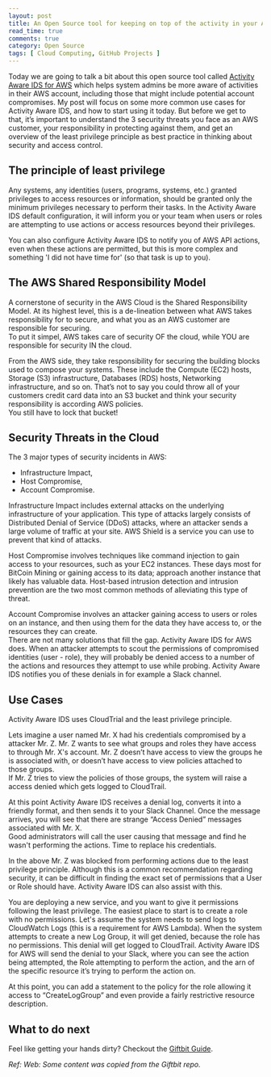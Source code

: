 ```yaml
---
layout: post
title: An Open Source tool for keeping on top of the activity in your AWS account
read_time: true
comments: true
category: Open Source
tags: [ Cloud Computing, GitHub Projects ]
---
```


Today we are going to talk a bit about this open source tool called [Activity Aware IDS for AWS](https://github.com/Giftbit/activity-aware-ids-aws) which helps system admins be more aware of activities in their AWS account, including those that might include potential account compromises. My post will focus on some more common use cases for Activity Aware IDS, and how to start using it today. But before we get to that, it’s important to understand the 3 security threats you face as an AWS customer, your responsibility in protecting against them, and get an overview of the least privilege principle as best practice in thinking about security and access control.

## **The principle of least privilege**

Any systems, any identities (users, programs, systems, etc.) granted privileges to access resources or information, should be granted only the minimum privileges necessary to perform their tasks. In the Activity Aware IDS default configuration, it will inform you or your team when users or roles are attempting to use actions or access resources beyond their privileges. 

You can also configure Activity Aware IDS to notify you of AWS API actions, even when these actions are permitted, but this is more complex and something 'I did not have time for' (so that task is up to you).

## **The AWS Shared Responsibility Model**

A cornerstone of security in the AWS Cloud is the Shared Responsibility Model. At its highest level, this is a de-lineation between what AWS takes responsibility for to secure, and what you as an AWS customer are responsible for securing.
<br>To put it simpel, AWS takes care of security OF the cloud, while YOU are responsible for security IN the cloud.

From the AWS side, they take responsibility for securing the building blocks used to compose your systems. These include the Compute (EC2) hosts, Storage (S3) infrastructure, Databases (RDS) hosts, Networking infrastructure, and so on. That’s not to say you could throw all of your customers credit card data into an S3 bucket and think your security responsibility is according AWS policies.
<br>You still have to lock that bucket!

## **Security Threats in the Cloud**

The 3 major types of security incidents in AWS: 
- Infrastructure Impact, 
- Host Compromise, 
- Account Compromise.

Infrastructure Impact includes external attacks on the underlying infrastructure of your application. This type of attacks largely consists of Distributed Denial of Service (DDoS) attacks, where an attacker sends a large volume of traffic at your site. AWS Shield is a service you can use to prevent that kind of attacks.

Host Compromise involves techniques like command injection to gain access to your resources, such as your EC2 instances. These days most for BitCoin Mining or gaining access to its data; approach another instance that likely has valuable data. Host-based intrusion detection and intrusion prevention are the two most common methods of alleviating this type of threat. 

Account Compromise involves an attacker gaining access to users or roles on an instance, and then using them for the data they have access to, or the resources they can create.
<br>There are not many solutions that fill the gap. Activity Aware IDS for AWS does. 
When an attacker attempts to scout the permissions of compromised identities (user - role), they will probably be denied access to a number of the actions and resources they attempt to use while probing. Activity Aware IDS notifies you of these denials in for example a Slack channel.

## **Use Cases**

Activity Aware IDS uses CloudTrial and the least privilege principle.

Lets imagine a user named Mr. X had his credentials compromised by a attacker Mr. Z.
Mr. Z wants to see what groups and roles they have access to through Mr. X's account. Mr. Z doesn’t have access to view the groups he is associated with, or doesn’t have access to view policies attached to those groups. 
<br>If Mr. Z tries to view the policies of those groups, the system will raise a access denied which gets logged to CloudTrail. 

At this point Activity Aware IDS receives a denial log, converts it into a friendly format, and then sends it to your Slack Channel. Once the message arrives, you will see that there are strange “Access Denied” messages associated with Mr. X. 
<br>Good administrators will call the user causing that message and find he wasn't performing the actions. Time to replace his credentials.

In the above Mr. Z was blocked from performing actions due to the least privilege principle. Although this is a common recommendation regarding security, it can be difficult in finding the exact set of permissions that a User or Role should have. Activity Aware IDS can also assist with this.

You are deploying a new service, and you want to give it permissions following the least privilege. The easiest place to start is to create a role with no permissions. Let's assume the system needs to send logs to CloudWatch Logs (this is a requirement for AWS Lambda). When the system attempts to create a new Log Group, it will get denied, because the role has no permissions. This denial will get logged to CloudTrail. Activity Aware IDS for AWS will send the denial to your Slack, where you can see the action being attempted, the Role attempting to perform the action, and the arn of the specific resource it’s trying to perform the action on. 

At this point, you can add a statement to the policy for the role allowing it access to “CreateLogGroup” and even provide a fairly restrictive resource description.

## **What to do next**

Feel like getting your hands dirty? Checkout the [Giftbit Guide](https://github.com/Giftbit/activity-aware-ids-aws#getting-started).

*Ref: Web: Some content was copied from the Giftbit repo.*
